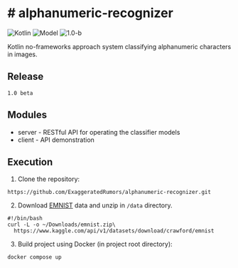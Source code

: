 # # alphanumeric-recognizer

![Kotlin](https://shields.io/badge/Kotlin-2.0-green) ![Model](https://shields.io/badge/JVM-20-purple) ![1.0-b](https://shields.io/badge/1.0b-blue)

Kotlin no-frameworks approach system classifying alphanumeric characters in images.


## Release

`
1.0 beta
`

## Modules

- server - RESTful API for operating the classifier models
- client - API demonstration

## Execution

1. Clone the repository:
```agsl
https://github.com/ExaggeratedRumors/alphanumeric-recognizer.git
```

2. Download <a href="https://www.kaggle.com/api/v1/datasets/download/crawford/emnist">EMNIST</a> data and unzip in `/data` directory.
```agsl
#!/bin/bash
curl -L -o ~/Downloads/emnist.zip\
  https://www.kaggle.com/api/v1/datasets/download/crawford/emnist
```

3. Build project using Docker (in project root directory):
```agsl
docker compose up
```